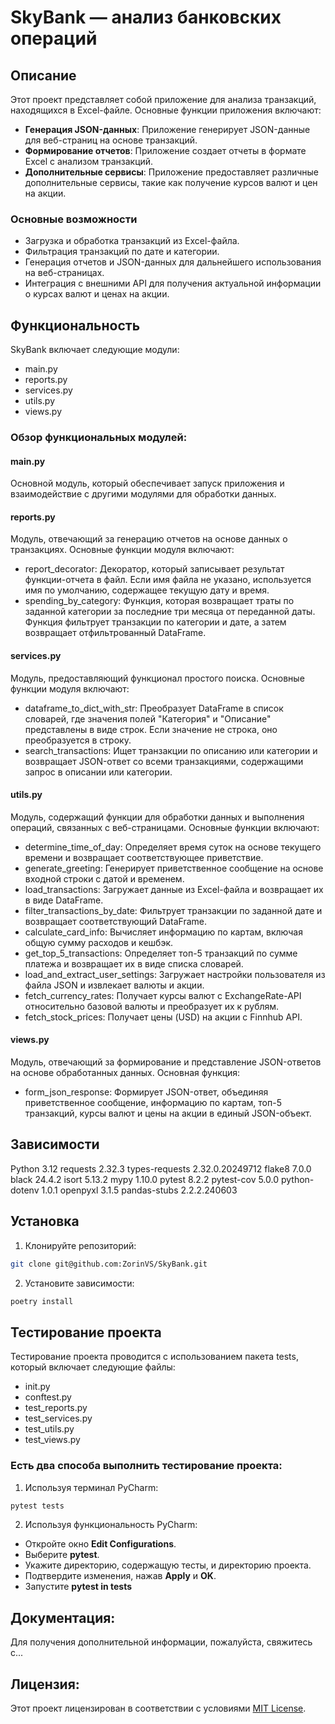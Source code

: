 # SkyBank — анализ банковских операций

## Описание

Этот проект представляет собой приложение для анализа транзакций, находящихся в Excel-файле. Основные функции приложения включают:

- **Генерация JSON-данных**: Приложение генерирует JSON-данные для веб-страниц на основе транзакций.
- **Формирование отчетов**: Приложение создает отчеты в формате Excel с анализом транзакций.
- **Дополнительные сервисы**: Приложение предоставляет различные дополнительные сервисы, такие как получение курсов валют и цен на акции.

### Основные возможности

- Загрузка и обработка транзакций из Excel-файла.
- Фильтрация транзакций по дате и категории.
- Генерация отчетов и JSON-данных для дальнейшего использования на веб-страницах.
- Интеграция с внешними API для получения актуальной информации о курсах валют и ценах на акции.

## Функциональность

SkyBank включает следующие модули:

- main.py
- reports.py
- services.py
- utils.py
- views.py

### Обзор функциональных модулей:

#### main.py
Основной модуль, который обеспечивает запуск приложения и взаимодействие с другими модулями для обработки данных.

#### reports.py
Модуль, отвечающий за генерацию отчетов на основе данных о транзакциях. 
Основные функции модуля включают:
- report_decorator: Декоратор, который записывает результат функции-отчета в файл. Если имя файла не указано, используется имя по умолчанию, содержащее текущую дату и время.
- spending_by_category: Функция, которая возвращает траты по заданной категории за последние три месяца от переданной даты. Функция фильтрует транзакции по категории и дате, а затем возвращает отфильтрованный DataFrame.

#### services.py
Модуль, предоставляющий функционал простого поиска. 
Основные функции модуля включают:
- dataframe_to_dict_with_str: Преобразует DataFrame в список словарей, где значения полей "Категория" и "Описание" представлены в виде строк. Если значение не строка, оно преобразуется в строку.
- search_transactions: Ищет транзакции по описанию или категории и возвращает JSON-ответ со всеми транзакциями, содержащими запрос в описании или категории.

#### utils.py
Модуль, содержащий функции для обработки данных и выполнения операций, связанных с веб-страницами. 
Основные функции включают:
- determine_time_of_day: Определяет время суток на основе текущего времени и возвращает соответствующее приветствие.
- generate_greeting: Генерирует приветственное сообщение на основе входной строки с датой и временем.
- load_transactions: Загружает данные из Excel-файла и возвращает их в виде DataFrame.
- filter_transactions_by_date: Фильтрует транзакции по заданной дате и возвращает соответствующий DataFrame.
- calculate_card_info: Вычисляет информацию по картам, включая общую сумму расходов и кешбэк.
- get_top_5_transactions: Определяет топ-5 транзакций по сумме платежа и возвращает их в виде списка словарей.
- load_and_extract_user_settings: Загружает настройки пользователя из файла JSON и извлекает валюты и акции.
- fetch_currency_rates: Получает курсы валют с ExchangeRate-API относительно базовой валюты и преобразует их к рублям.
- fetch_stock_prices: Получает цены (USD) на акции с Finnhub API.

#### views.py
Модуль, отвечающий за формирование и представление JSON-ответов на основе обработанных данных. 
Основная функция:
- form_json_response: Формирует JSON-ответ, объединяя приветственное сообщение, информацию по картам, топ-5 транзакций, курсы валют и цены на акции в единый JSON-объект.

## Зависимости

Python 3.12
requests 2.32.3
types-requests 2.32.0.20249712
flake8 7.0.0
black 24.4.2
isort 5.13.2
mypy 1.10.0
pytest 8.2.2
pytest-cov 5.0.0
python-dotenv 1.0.1
openpyxl 3.1.5
pandas-stubs 2.2.2.240603

## Установка

1. Клонируйте репозиторий:
```bash
git clone git@github.com:ZorinVS/SkyBank.git
```
2. Установите зависимости:
```bash
poetry install
```

## Тестирование проекта

Тестирование проекта проводится с использованием пакета tests, который включает следующие файлы:

- init.py
- conftest.py
- test_reports.py
- test_services.py
- test_utils.py
- test_views.py

### Есть два способа выполнить тестирование проекта:
1. Используя терминал PyCharm:
```bash
pytest tests
```
2. Используя функциональность PyCharm:
- Откройте окно **Edit Configurations**.
- Выберите **pytest**.
- Укажите директорию, содержащую тесты, и директорию проекта.
- Подтвердите изменения, нажав **Apply** и **OK**.
- Запустите **pytest in tests**

## Документация:

Для получения дополнительной информации, пожалуйста, свяжитесь с...

## Лицензия:

Этот проект лицензирован в соответствии с условиями [MIT License](LICENSE).